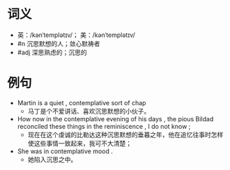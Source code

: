 # 词义
- 英：/kənˈtemplətɪv/； 美：/kənˈtemplətɪv/
- #n 沉思默想的人；敛心默祷者
- #adj 深思熟虑的；沉思的
# 例句
- Martin is a quiet , contemplative sort of chap
	- 马丁是个不爱讲话、喜欢沉思默想的小伙子。
- How now in the contemplative evening of his days , the pious Bildad reconciled these things in the reminiscence , I do not know ;
	- 现在在这个虔诚的比勒达这种沉思默想的垂暮之年，他在追忆往事时怎样使这些事情一致起来，我可不大清楚；
- She was in contemplative mood .
	- 她陷入沉思之中。

